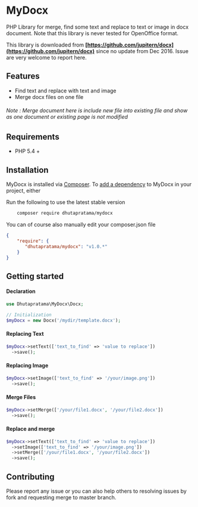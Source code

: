# MyDocx

PHP Library for merge, find some text and replace to text or image in docx document. Note that this library is never tested for OpenOffice format.

This library is downloaded from **[https://github.com/jupitern/docx](https://github.com/jupitern/docx)** since no update from Dec 2016. Issue are very welcome to report here.

## Features

- Find text and replace with text and image
- Merge docx files on one file
###### Note : Merge document here is include new file into existing file and show as one document or existing page is not modified

## Requirements

 - PHP 5.4 +

## Installation

MyDocx is installed via [Composer](https://getcomposer.org/).
To [add a dependency](https://getcomposer.org/doc/04-schema.md#package-links) to MyDocx in your project, either

Run the following to use the latest stable version
```sh
    composer require dhutapratama/mydocx
```

You can of course also manually edit your composer.json file
```json
{
    "require": {
       "dhutapratama/mydocx": "v1.0.*"
    }
}
```

## Getting started
#### Declaration
```php
use Dhutapratama\MyDocx\Docx;

// Initialization
$myDocx = new Docx('/mydir/template.docx');
```
#### Replacing Text
```php
$myDocx->setText(['text_to_find' => 'value to replace'])
  ->save();
```
#### Replacing Image
```php 
$myDocx->setImage(['text_to_find' => '/your/image.png'])
  ->save();
```

#### Merge Files
```php 
$myDocx->setMerge(['/your/file1.docx', '/your/file2.docx'])
  ->save();
```

#### Replace and merge
```php
$myDocx->setText(['text_to_find' => 'value to replace'])
  ->setImage(['text_to_find' => '/your/image.png'])
  ->setMerge(['/your/file1.docx', '/your/file2.docx'])
  ->save();
```

## Contributing

Please report any issue or you can also help others to resolving issues by fork and requesting merge to master branch.
